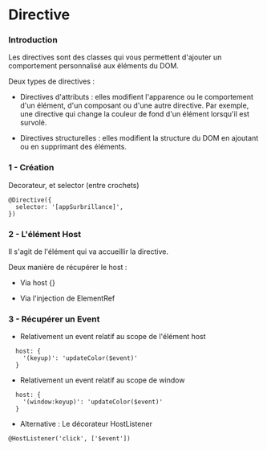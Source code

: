 # Directive

### Introduction

Les directives sont des classes qui vous permettent d'ajouter un comportement personnalisé aux éléments du DOM.

Deux types de directives :

- Directives d'attributs : elles modifient l'apparence ou le comportement d'un élément, d'un composant ou d'une autre directive. Par exemple, une directive qui change la couleur de fond d'un élément lorsqu'il est survolé.

- Directives structurelles : elles modifient la structure du DOM en ajoutant ou en supprimant des éléments. 


### 1 - Création

Decorateur, et selector (entre crochets)
```
@Directive({
  selector: '[appSurbrillance]',
})

```

### 2 - L'élément Host

Il s'agit de l'élément qui va accueillir la directive.

Deux manière de récupérer le host :

- Via host {}

- Via l'injection de ElementRef

### 3 - Récupérer un Event

- Relativement un event relatif au scope de l'élément host
```
  host: {
    '(keyup)': 'updateColor($event)'
  }
```


- Relativement un event relatif au scope de window
```
  host: {
    '(window:keyup)': 'updateColor($event)'
  }
```

- Alternative : Le décorateur HostListener

```
@HostListener('click', ['$event'])
```